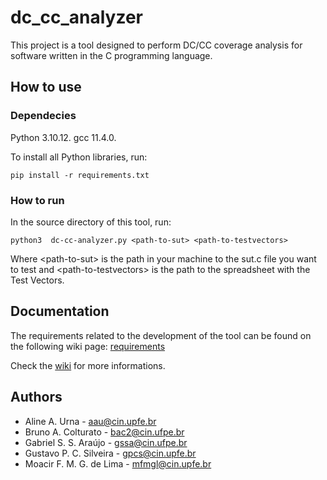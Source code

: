 # dc_cc_analyzer

This project is a tool designed to perform DC/CC coverage analysis for software written in the C programming language.

## How to use

### Dependecies

Python 3.10.12. gcc 11.4.0.

To install all Python libraries, run:

```
pip install -r requirements.txt
```

### How to run

In the source directory of this tool, run:

```
python3  dc-cc-analyzer.py <path-to-sut> <path-to-testvectors>
```

Where \<path-to-sut> is the path in your machine to the sut.c file you want to test and \<path-to-testvectors> is the path to the spreadsheet with the Test Vectors.

## Documentation

The requirements related to the development of the tool can be found on the following wiki page: [requirements](https://github.com/GabrielSSAraujo/dc_cc_analyzer/wiki/Requisitos)

Check the [wiki](https://github.com/GabrielSSAraujo/dc_cc_analyzer/wiki) for more informations.

## Authors

* Aline A. Urna - aau@cin.upfe.br
* Bruno A. Colturato - bac2@cin.ufpe.br
* Gabriel S. S. Araújo - gssa@cin.ufpe.br
* Gustavo P. C. Silveira - gpcs@cin.upfe.br
* Moacir F. M. G. de Lima - mfmgl@cin.upfe.br 
